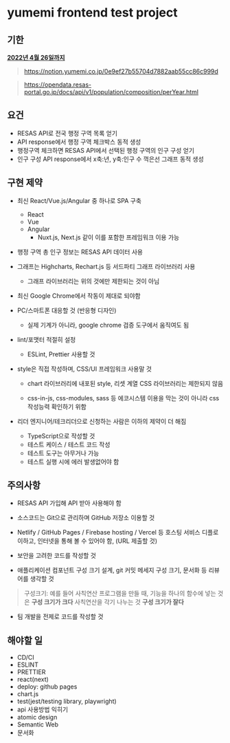 # yumemi frontend test project

## 기한

**[2022년 4월 26일까지](https://note.yumemi.co.jp/n/ned7429b59556)**

> https://notion.yumemi.co.jp/0e9ef27b55704d7882aab55cc86c999d

> https://opendata.resas-portal.go.jp/docs/api/v1/population/composition/perYear.html

## 요건

- RESAS API로 전국 행정 구역 목록 얻기
- API response에서 행정 구역 체크박스 동적 생성
- 행정구역 체크하면 RESAS API에서 선택된 행정 구역의 인구 구성 얻기
- 인구 구성 API response에서 x축:년, y축:인구 수 꺽은선 그래프 동적 생성

## 구현 제약

- 최신 React/Vue.js/Angular 중 하나로 SPA 구축

  - React
  - Vue
  - Angular
    - Nuxt.js, Next.js 같이 이를 포함한 프레임워크 이용 가능

- 행정 구역 총 인구 정보는 RESAS API 데이터 사용

- 그래프는 Highcharts, Rechart.js 등 서드파티 그래프 라이브러리 사용

  - 그래프 라이브러리는 위의 것에만 제한되는 것이 아님

- 최신 Google Chrome에서 작동이 제대로 되야함

- PC/스마트폰 대응할 것 (반응형 디자인)

  - 실제 기계가 아니라, google chrome 검증 도구에서 움직여도 됨

- lint/포맷터 적절히 설정

  - ESLint, Prettier 사용할 것

- style은 직접 작성하며, CSS/UI 프레임워크 사용말 것

  - chart 라이브러리에 내포된 style, 리셋 계열 CSS 라이브러리는 제한되지 않음

  - css-in-js, css-modules, sass 등 에코시스템 이용을 막는 것이 아니라 css 작성능력 확인하기 위함

- 리더 엔지니어/테크리더으로 신청하는 사람은 이하의 제약이 더 해짐
  - TypeScript으로 작성할 것
  - 테스트 케이스 / 테스트 코드 작성
  - 테스트 도구는 아무거나 가능
  - 테스트 실행 시에 에러 발생없어야 함

## 주의사항

- RESAS API 가입해 API 받아 사용해야 함

- 소스코드는 Git으로 관리하며 GitHub 저장소 이용할 것

- Netlify / GitHub Pages / Firebase hosting / Vercel 등 호스팅 서비스 디플로이하고, 인터넷을 통해 볼 수 있어야 함, (URL 제출할 것)

- 보안을 고려한 코드를 작성할 것

- 애플리케이션 컴포넌트 구성 크기 설계, git 커밋 메세지 구성 크기, 문서화 등 리뷰어를 생각할 것

> 구성크기: 예를 들어 사칙연산 프로그램을 만들 때, 기능을 하나의 함수에 넣는 것은 **구성 크기가 크다** 사칙연산을 각기 나누는 것 **구성 크기가 잘다**

- 팀 개발을 전제로 코드를 작성할 것

## 해야할 일

- CD/CI
- ESLINT
- PRETTIER
- react(next)
- deploy: github pages
- chart.js
- test(jest/testing library, playwright)
- api 사용방법 익히기
- atomic design
- Semantic Web
- 문서화
